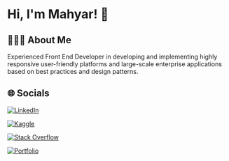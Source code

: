 
# Hi, I'm Mahyar! 👋



## 👨🏻‍💻 About Me
Experienced Front End Developer in developing and implementing highly responsive user-friendly platforms and large-scale enterprise applications based on best practices and design patterns.


## 🌐‍ Socials

[![LinkedIn](https://img.shields.io/badge/linkedin-%230077B5.svg?style=for-the-badge&logo=linkedin&logoColor=white)](https://www.linkedin.com/in/mahyar-moazezi/)

[![Kaggle](https://img.shields.io/badge/kaggle-%230077B5.svg?style=for-the-badge&logo=kaggle&logoColor=blue)](https://www.kaggle.com/mahyarmoazezi)

[![Stack Overflow](https://img.shields.io/badge/-Stackoverflow-FE7A16?style=for-the-badge&logo=stack-overflow&logoColor=white)](https://stackoverflow.com/users/14858785/mahyar-moazezi)

[![Portfolio](https://img.shields.io/badge/Portfolio-%23000000.svg?style=for-the-badge&logo=firefox&logoColor=#FF7139)](https://immahyar.com/)



